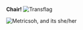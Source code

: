 **Chair!**
![Transflag](https://emojipedia-us.s3.dualstack.us-west-1.amazonaws.com/thumbs/160/samsung/265/transgender-flag_1f3f3-fe0f-200d-26a7-fe0f.png)

![Metrics](https://metrics.lecoq.io/cahir-1?template=classic&base.community=0&base.repositories=0&base.metadata=0&activity=1&stars=1&stars.limit=4&activity.limit=5&activity.days=14&activity.filter=all&config.timezone=UTC&config.animated=true)oh, and its she/her
